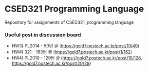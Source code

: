 # CSED321 Programming Language  
Repository for assignments of CSED321, programming language  

### Useful post in discussion board
- HW3) PL2014 - 50번 글 (https://gold7.postech.ac.kr/post/19/49)
- HW4) 321 - 163번 글 (https://gold7.postech.ac.kr/post/1/162)
- HW4) PL2010 - 129번 글 (https://gold7.postech.ac.kr/post/15/128, https://gold7.postech.ac.kr/post/20/29)